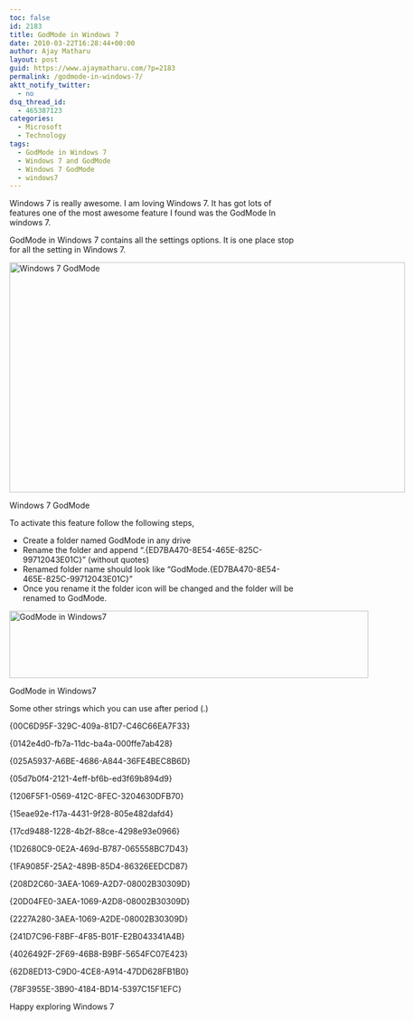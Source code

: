 ```yaml
---
toc: false
id: 2183
title: GodMode in Windows 7
date: 2010-03-22T16:28:44+00:00
author: Ajay Matharu
layout: post
guid: https://www.ajaymatharu.com/?p=2183
permalink: /godmode-in-windows-7/
aktt_notify_twitter:
  - no
dsq_thread_id:
  - 465387123
categories:
  - Microsoft
  - Technology
tags:
  - GodMode in Windows 7
  - Windows 7 and GodMode
  - Windows 7 GodMode
  - windows7
---
```

Windows 7 is really awesome. I am loving Windows 7. It has got lots of features one of the most awesome feature I found was the GodMode In windows 7.

GodMode in Windows 7 contains all the settings options. It is one place stop for all the setting in Windows 7.

<div id="attachment_2185" style="width: 710px" class="wp-caption aligncenter">
  <img class="size-full wp-image-2185" title="Windows 7 GodMode" src="https://www.ajaymatharu.com/wp-content/uploads/2010/03/Godmode11.png" alt="Windows 7 GodMode" width="700" height="407" />
  
  <p class="wp-caption-text">
    Windows 7 GodMode
  </p>
</div>

To activate this feature follow the following steps,

  * Create a folder named GodMode in any drive
  * Rename the folder and append &#8220;.{ED7BA470-8E54-465E-825C-99712043E01C}&#8221; (without quotes)
  * Renamed folder name should look like &#8220;GodMode.{ED7BA470-8E54-465E-825C-99712043E01C}&#8221;
  * Once you rename it the folder icon will be changed and the folder will be renamed to GodMode.

<div id="attachment_2186" style="width: 645px" class="wp-caption aligncenter">
  <img class="size-full wp-image-2186" title="GodMode in Windows7" src="https://www.ajaymatharu.com/wp-content/uploads/2010/03/GodMode.png" alt="GodMode in Windows7" width="635" height="119" srcset="https://www.ajaymatharu.com/wp-content/uploads/2010/03/GodMode-300x56.png 300w, https://www.ajaymatharu.com/wp-content/uploads/2010/03/GodMode.png 635w" sizes="(max-width: 635px) 100vw, 635px" />
  
  <p class="wp-caption-text">
    GodMode in Windows7
  </p>
</div>

Some other strings which you can use after period (.)

{00C6D95F-329C-409a-81D7-C46C66EA7F33}
  
{0142e4d0-fb7a-11dc-ba4a-000ffe7ab428}
  
{025A5937-A6BE-4686-A844-36FE4BEC8B6D}
  
{05d7b0f4-2121-4eff-bf6b-ed3f69b894d9}
  
{1206F5F1-0569-412C-8FEC-3204630DFB70}
  
{15eae92e-f17a-4431-9f28-805e482dafd4}
  
{17cd9488-1228-4b2f-88ce-4298e93e0966}
  
{1D2680C9-0E2A-469d-B787-065558BC7D43}
  
{1FA9085F-25A2-489B-85D4-86326EEDCD87}
  
{208D2C60-3AEA-1069-A2D7-08002B30309D}
  
{20D04FE0-3AEA-1069-A2D8-08002B30309D}
  
{2227A280-3AEA-1069-A2DE-08002B30309D}
  
{241D7C96-F8BF-4F85-B01F-E2B043341A4B}
  
{4026492F-2F69-46B8-B9BF-5654FC07E423}
  
{62D8ED13-C9D0-4CE8-A914-47DD628FB1B0}
  
{78F3955E-3B90-4184-BD14-5397C15F1EFC}

Happy exploring Windows 7
